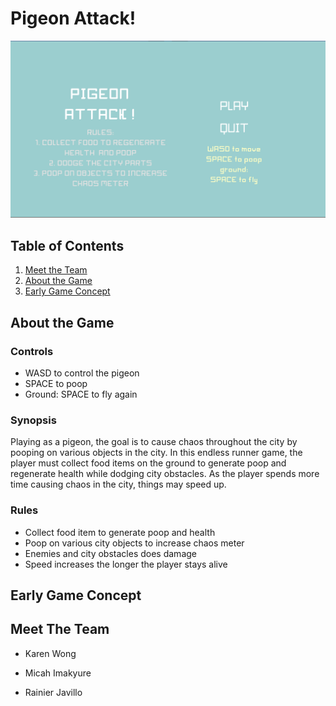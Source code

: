 # Pigeon Attack!

![](images/home-screen.png)

## Table of Contents
1. [Meet the Team](#Meet-Team)
2. [About the Game](#About-Game)
3. [Early Game Concept](#Early-Concept)


## About the Game

### Controls 

  - WASD to control the pigeon 
  - SPACE to poop
  - Ground: SPACE to fly again

### Synopsis 

Playing as a pigeon, the goal is to cause chaos throughout the city by pooping on various objects in the city. 
In this endless runner game, the player must collect food items on the ground to generate poop and regenerate health while 
dodging city obstacles. As the player spends more time causing chaos in the city, things may speed up.

### Rules

  - Collect food item to generate poop and health
  - Poop on various city objects to increase chaos meter
  - Enemies and city obstacles does damage
  - Speed increases the longer the player stays alive


## Early Game Concept



## Meet The Team

  - Karen Wong
    
  - Micah Imakyure
    
  - Rainier Javillo
